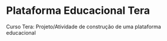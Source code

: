 # Plataforma Educacional Tera
 Curso Tera: Projeto/Atividade de construção de uma plataforma educacional 
